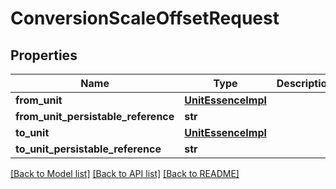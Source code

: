 # ConversionScaleOffsetRequest

## Properties
Name | Type | Description | Notes
------------ | ------------- | ------------- | -------------
**from_unit** | [**UnitEssenceImpl**](UnitEssenceImpl.md) |  | [optional] 
**from_unit_persistable_reference** | **str** |  | [optional] 
**to_unit** | [**UnitEssenceImpl**](UnitEssenceImpl.md) |  | [optional] 
**to_unit_persistable_reference** | **str** |  | [optional] 

[[Back to Model list]](../README.md#documentation-for-models) [[Back to API list]](../README.md#documentation-for-api-endpoints) [[Back to README]](../README.md)


